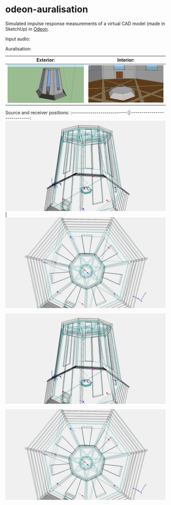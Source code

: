 # odeon-auralisation

Simulated impulse response measurements of a virtual CAD model (made in SketchUp) in [Odeon](https://odeon.dk/).

Input audio:

Auralisation:

Exterior:                  |  Interior:
:-------------------------:|:-------------------------:
![](images/exterior.png)   |  ![](images/interior.png)

Source and receiver positions:
:---------------------------:|:----------------------------:
![](images/positions_01.jpg) | ![](images/positions_02.jpg)

![](images/positions_01.jpg)

![](images/positions_02.jpg)